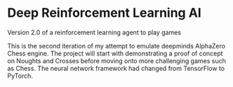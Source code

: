 # Deep Reinforcement Learning AI
Version 2.0 of a reinforcement learning agent to play games

This is the second iteration of my attempt to emulate deepminds AlphaZero Chess engine. The project will start with demonstrating a proof of concept on Noughts and Crosses before moving onto more challenging games such as Chess. The neural network framework had changed from TensorFlow to PyTorch. 
